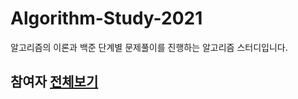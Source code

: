 # Algorithm-Study-2021
알고리즘의 이론과 백준 단계별 문제풀이를 진행하는 알고리즘 스터디입니다.

## 참여자 [전체보기](https://github.com/younyikim/Algorithm-Study-2021/graphs/contributors)

